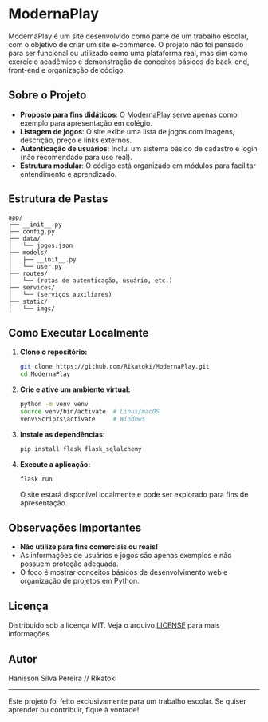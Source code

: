 # ModernaPlay

ModernaPlay é um site desenvolvido como parte de um trabalho escolar, com o objetivo de criar um site e-commerce. O projeto não foi pensado para ser funcional ou utilizado como uma plataforma real, mas sim como exercício acadêmico e demonstração de conceitos básicos de back-end, front-end e organização de código.

## Sobre o Projeto

- **Proposto para fins didáticos**: O ModernaPlay serve apenas como exemplo para apresentação em colégio.
- **Listagem de jogos**: O site exibe uma lista de jogos com imagens, descrição, preço e links externos.
- **Autenticação de usuários**: Inclui um sistema básico de cadastro e login (não recomendado para uso real).
- **Estrutura modular**: O código está organizado em módulos para facilitar entendimento e aprendizado.

## Estrutura de Pastas

```
app/
├── __init__.py
├── config.py
├── data/
│   └── jogos.json
├── models/
│   ├── __init__.py
│   └── user.py
├── routes/
│   └── (rotas de autenticação, usuário, etc.)
├── services/
│   └── (serviços auxiliares)
├── static/
│   └── imgs/
```

## Como Executar Localmente

1. **Clone o repositório:**
   ```bash
   git clone https://github.com/Rikatoki/ModernaPlay.git
   cd ModernaPlay
   ```

2. **Crie e ative um ambiente virtual:**
   ```bash
   python -m venv venv
   source venv/bin/activate  # Linux/macOS
   venv\Scripts\activate     # Windows
   ```

3. **Instale as dependências:**
   ```bash
   pip install flask flask_sqlalchemy
   ```

4. **Execute a aplicação:**
   ```bash
   flask run
   ```
   O site estará disponível localmente e pode ser explorado para fins de apresentação.

## Observações Importantes

- **Não utilize para fins comerciais ou reais!**
- As informações de usuários e jogos são apenas exemplos e não possuem proteção adequada.
- O foco é mostrar conceitos básicos de desenvolvimento web e organização de projetos em Python.

## Licença

Distribuído sob a licença MIT. Veja o arquivo [LICENSE](LICENSE) para mais informações.

## Autor

Hanisson Silva Pereira // Rikatoki

---

Este projeto foi feito exclusivamente para um trabalho escolar. Se quiser aprender ou contribuir, fique à vontade!
